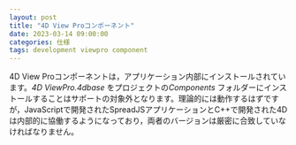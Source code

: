 ```yaml
---
layout: post
title: "4D View Proコンポーネント"
date: 2023-03-14 09:00:00
categories: 仕様
tags: development viewpro component
---
```


4D View Proコンポーネントは，アプリケーション内部にインストールされています。*4D ViewPro.4dbase* をプロジェクトの*Components* フォルダーにインストールすることはサポートの対象外となります。理論的には動作するはずですが，JavaScriptで開発されたSpreadJSアプリケーションとC++で開発された4Dは内部的に協働するようになっており，両者のバージョンは厳密に合致していなければなりません。
